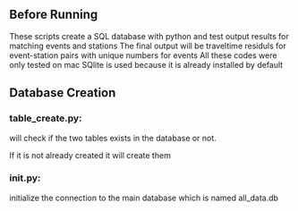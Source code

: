 ## **Before Running**
These scripts create a SQL database with python and test output results for matching events and stations
The final output will be traveltime residuls for event-station pairs with unique numbers for events
All these codes were only tested on mac 
SQlite is used because it is already installed by default

## **Database Creation**
### table_create.py:
will check if the two tables exists in the database or not.

If it is not already created it will create them
### init.py: 
initialize the connection to the main database which is named all_data.db

